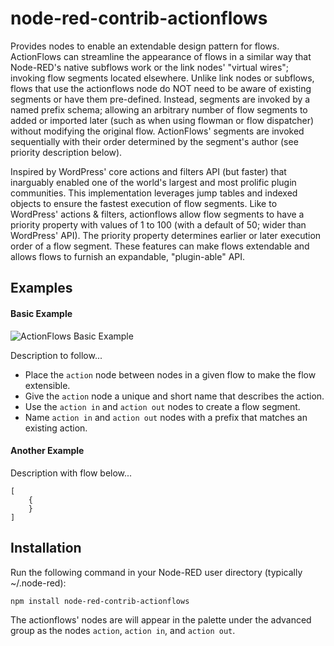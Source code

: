 # node-red-contrib-actionflows
Provides nodes to enable an extendable design pattern for flows. ActionFlows
can streamline the appearance of flows in a similar way that Node-RED's native
subflows work or the link nodes' "virtual wires"; invoking flow segments located
elsewhere. Unlike link nodes or subflows, flows that use the actionflows node do
NOT need to be aware of existing segments or have them pre-defined. Instead,
segments are invoked by a named prefix schema; allowing an arbitrary number of
flow segments to added or imported later (such as when using flowman or flow
dispatcher) without modifying the original flow. ActionFlows' segments are
invoked sequentially with their order determined by the segment's author (see
priority description below).

Inspired by WordPress' core actions and filters API (but faster) that inarguably
enabled one of the world's largest and most prolific plugin communities. This
implementation leverages jump tables and indexed objects to ensure the fastest
execution of flow segments. Like to WordPress' actions & filters, actionflows
allow flow segments to have a priority property with values of 1 to 100 (with a
default of 50; wider than WordPress' API). The priority property determines
earlier or later execution order of a flow segment. These features can make
flows extendable and allows flows to furnish an expandable, "plugin-able" API.

## Examples

#### Basic Example


![ActionFlows Basic Example](/actionflows/demo/basic.jpg?raw=true "Basic use")

Description to follow...
* Place the `action` node between nodes in a given flow to make the flow extensible.
* Give the `action` node a unique and short name that describes the action.
* Use the `action in` and `action out` nodes to create a flow segment.
* Name `action in` and `action out` nodes with a prefix that matches an existing action.

#### Another Example
Description with flow below...

```
[
    {
    }
]
```
## Installation
Run the following command in your Node-RED user directory (typically ~/.node-red):

    npm install node-red-contrib-actionflows

The actionflows' nodes are will appear in the palette under the advanced group as
the nodes `action`, `action in`, and `action out`.
